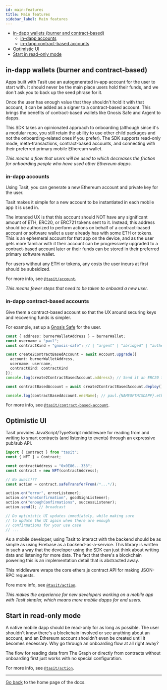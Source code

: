 ```yaml
---
id: main-features
title: Main features
sidebar_label: Main features
---
```


- [in-dapp wallets (burner and contract-based)](#in-dapp-wallets-burner-and-contract-based)
  - [in-dapp accounts](#in-dapp-accounts)
  - [in-dapp contract-based accounts](#in-dapp-contract-based-accounts)
- [Optimistic UI](#optimistic-ui)
- [Start in read-only mode](#start-in-read-only-mode)

## in-dapp wallets (burner and contract-based)

Apps built with Tasit use an autogenerated in-app account for the user to start with. It should never be the main place users hold their funds, and we don't ask you to back up the seed phrase for it.

Once the user has enough value that they shouldn't hold it with that account, it can be added as a signer to a contract-based account. This brings the benefits of contract-based wallets like Gnosis Safe and Argent to dapps.

This SDK takes an opinionated approach to onboarding (although since it's a modular repo, you still retain the ability to use other child packages and not the onboarding-related ones if you prefer). The SDK supports read-only mode, meta-transactions, contract-based accounts, and connecting with their preferred primary mobile Ethereum wallet.

_This means a flow that users will be used to which decreases the friction for onboarding people who have used other Ethereum dapps._

### in-dapp accounts

Using Tasit, you can generate a new Ethereum account and private key for the user.

Tasit makes it simple for a new account to be instantiated in each mobile app it is used in.

The intended UX is that this account should NOT have any significant amount of ETH, ERC20, or ERC721 tokens sent to it. Instead, this address should be authorized to perform actions on behalf of a contract-based account or software wallet a user already has with some ETH or tokens. This is an ephemeral account for that app on the device, and as the user gets more familiar with it their account can be progressively upgraded to a contract-based account later or their funds can be stored in their preferred primary software wallet.

For users without any ETH or tokens, any costs the user incurs at first should be subsidized.

For more info, see [`@tasit/account`](/packages/account/).

_This means fewer steps that need to be taken to onboard a new user._

### in-dapp contract-based accounts

Give them a contract-based account so that the UX around securing keys and recovering funds is simpler.

For example, set up a [Gnosis Safe](https://safe.gnosis.io/) for the user.

```ts
const { address: burnerWalletAddress } = burnerWallet;
const username = "paul";
const contractKind = "gnosis-safe"; // | "argent" | "abridged" | "authereum" | ...

const create2ContractBasedAccount = await Account.upgrade({
  account: burnerWalletAddress,
  username: username,
  contractKind: contractKind
});
console.log(create2ContractBasedAccount.address); // Send it an ERC20 token!

const contractBasedAccount = await create2ContractBasedAccount.deploy();

console.log(contractBasedAccount.ensName); // paul.{NAMEOFTHISDAPP}.eth
```

For more info, see [`@tasit/contract-based-account`](/packages/contract-based-account/).

## Optimistic UI

Tasit provides JavaScript/TypeScript middleware for reading from and writing to smart contracts (and listening to events) through an expressive pub/sub API.

```js
import { Contract } from "tasit";
const { NFT } = Contract;

const contractAddress = "0x0E86...333";
const contract = new NFT(contractAddress);

// No await???
const action = contract.safeTransferFrom(/*...*/);

action.on("error", errorListener);
action.on("oneConfirmation", goodSignListener);
action.on("enoughConfirmations", successListener);
action.send(); // broadcast

// Do optimistic UI updates immediately, while making sure
// to update the UI again when there are enough
// confirmations for your use case
// ...
```

As a mobile developer, using Tasit to interact with the backend should be as simple as using Firebase as a backend-as-a-service. This library is written in such a way that the developer using the SDK can just think about writing data and listening for more data. The fact that there's a blockchain powering this is an implementation detail that is abstracted away.

This middleware wraps the core ethers.js contract API for making JSON-RPC requests.

Fore more info, see [`@tasit/action`](/packages/action/).

_This makes the experience for new developers working on a mobile app with Tasit simpler, which means more mobile dapps for end users._

## Start in read-only mode

A native mobile dapp should be read-only for as long as possible. The user shouldn't know there's a blockchain involved or see anything about an account, and an Ethereum account shouldn't even be created until it becomes necessary. Why go through an onboarding flow at all right away?

The flow for reading data from The Graph or directly from contracts without onboarding first just works with no special configuration.

For more info, see [`@tasit/action`](/packages/action/).

---

[Go back](Introduction.md) to the home page of the docs.
